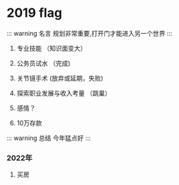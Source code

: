 # 2019 flag

::: warning 名言
规划非常重要,打开门才能进入另一个世界
:::

1. 专业技能 （知识面变大）

2. 公务员试水 （完成)

3. 关节镜手术 (放弃或延期，失败)

4. 探索职业发展与收入考量 （跳巢）

5. 感情？ 

6. 10万存款 


::: warning 总结
今年猛点好
:::

### 2022年

1. 买房


